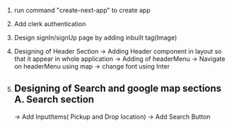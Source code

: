 1. run command "create-next-app" to create app
2. Add clerk authentication
3. Design signIn/signUp page by adding inbuilt tag(Image)
4. Designing of Header Section
   -> Adding Header component in layout so that it appear in whole application
   -> Adding of headerMenu
   -> Navigate on headerMenu using map 
   -> change font using Inter

5.  Designing of Search and google map sections
    A. Search section
       ----------------------------
       ->  Add InputItems( Pickup and Drop location)
       ->  Add Search Button 


